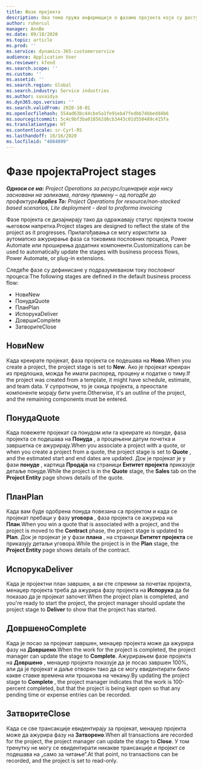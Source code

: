 ```yaml
---
title: Фазе пројекта
description: Ова тема пружа информације о фазама пројекта које су доступне у услузи Microsoft Dynamics Project Operations.
author: ruhercul
manager: AnnBe
ms.date: 09/18/2020
ms.topic: article
ms.prod: ''
ms.service: dynamics-365-customerservice
audience: Application User
ms.reviewer: kfend
ms.search.scope: ''
ms.custom: ''
ms.assetid: ''
ms.search.region: Global
ms.search.industry: Service industries
ms.author: suvaidya
ms.dyn365.ops.version: ''
ms.search.validFrom: 2020-10-01
ms.openlocfilehash: 554ad63bc44cbe5a1fe91eb47fedbb74bbedd4b6
ms.sourcegitcommit: 5c4c9bf3ba018562d6cb3443c01d550489c415fa
ms.translationtype: HT
ms.contentlocale: sr-Cyrl-RS
ms.lasthandoff: 10/16/2020
ms.locfileid: "4084099"
---
```

# <a name="project-stages"></a><span data-ttu-id="deb3f-103">Фазе пројекта</span><span class="sxs-lookup"><span data-stu-id="deb3f-103">Project stages</span></span>

<span data-ttu-id="deb3f-104">_**Односи се на:** Project Operations за ресурс/сценарије који нису засновани на залихама, лагану примену – од погодбе до профактуре_</span><span class="sxs-lookup"><span data-stu-id="deb3f-104">_**Applies To:** Project Operations for resource/non-stocked based scenarios, Lite deployment - deal to proforma invoicing_</span></span>

<span data-ttu-id="deb3f-105">Фазе пројекта се дизајнирају тако да одражавају статус пројекта током његовом напретка.</span><span class="sxs-lookup"><span data-stu-id="deb3f-105">Project stages are designed to reflect the state of the project as it progresses.</span></span> <span data-ttu-id="deb3f-106">Прилагођавања се могу користити за аутоматско ажурирање фаза са токовима пословних процеса, Power Automate или проширења додатних компоненти.</span><span class="sxs-lookup"><span data-stu-id="deb3f-106">Customizations can be used to automatically update the stages with business process flows, Power Automate, or plug-in extensions.</span></span>

<span data-ttu-id="deb3f-107">Следеће фазе су дефинисане у подразумеваном току пословног процеса:</span><span class="sxs-lookup"><span data-stu-id="deb3f-107">The following stages are defined in the default business process flow:</span></span>

- <span data-ttu-id="deb3f-108">Нови</span><span class="sxs-lookup"><span data-stu-id="deb3f-108">New</span></span>
- <span data-ttu-id="deb3f-109">Понуда</span><span class="sxs-lookup"><span data-stu-id="deb3f-109">Quote</span></span>
- <span data-ttu-id="deb3f-110">План</span><span class="sxs-lookup"><span data-stu-id="deb3f-110">Plan</span></span>
- <span data-ttu-id="deb3f-111">Испорука</span><span class="sxs-lookup"><span data-stu-id="deb3f-111">Deliver</span></span>
- <span data-ttu-id="deb3f-112">Доврши</span><span class="sxs-lookup"><span data-stu-id="deb3f-112">Complete</span></span>
- <span data-ttu-id="deb3f-113">Затворите</span><span class="sxs-lookup"><span data-stu-id="deb3f-113">Close</span></span> 

## <a name="new"></a><span data-ttu-id="deb3f-114">Нови</span><span class="sxs-lookup"><span data-stu-id="deb3f-114">New</span></span>

<span data-ttu-id="deb3f-115">Када креирате пројекат, фаза пројекта се подешава на **Ново**.</span><span class="sxs-lookup"><span data-stu-id="deb3f-115">When you create a project, the project stage is set to **New**.</span></span> <span data-ttu-id="deb3f-116">Ако је пројекат креиран из предлошка, можда ће имати распоред, процену и податке о тиму.</span><span class="sxs-lookup"><span data-stu-id="deb3f-116">If the project was created from a template, it might have schedule, estimate, and team data.</span></span> <span data-ttu-id="deb3f-117">У супротном, то је скица пројекта, а преостале компоненте морају бити унете.</span><span class="sxs-lookup"><span data-stu-id="deb3f-117">Otherwise, it's an outline of the project, and the remaining components must be entered.</span></span>

## <a name="quote"></a><span data-ttu-id="deb3f-118">Понуда</span><span class="sxs-lookup"><span data-stu-id="deb3f-118">Quote</span></span>

<span data-ttu-id="deb3f-119">Када повежете пројекат са понудом или га креирате из понуде, фаза пројекта се подешава на **Понуда** , а процењени датум почетка и завршетка се ажурирају.</span><span class="sxs-lookup"><span data-stu-id="deb3f-119">When you associate a project with a quote, or when you create a project from a quote, the project stage is set to **Quote** , and the estimated start and end dates are updated.</span></span> <span data-ttu-id="deb3f-120">Док је пројекат је у фази **понуде** , картица **Продаја** на страници **Ентитет пројекта** приказује детаље понуде.</span><span class="sxs-lookup"><span data-stu-id="deb3f-120">While the project is in the **Quote** stage, the **Sales** tab on the **Project Entity** page shows details of the quote.</span></span>

## <a name="plan"></a><span data-ttu-id="deb3f-121">План</span><span class="sxs-lookup"><span data-stu-id="deb3f-121">Plan</span></span>

<span data-ttu-id="deb3f-122">Када вам буде одобрена понуда повезана са пројектом и када се пројекат пребаци у фазу **уговора** , фаза пројекта се ажурира на **План**.</span><span class="sxs-lookup"><span data-stu-id="deb3f-122">When you win a quote that is associated with a project, and the project is moved to the **Contract** phase, the project stage is updated to **Plan**.</span></span> <span data-ttu-id="deb3f-123">Док је пројекат је у фази **плана** , на страници **Ентитет пројекта** се приказују детаљи уговора.</span><span class="sxs-lookup"><span data-stu-id="deb3f-123">While the project is in the **Plan** stage, the **Project Entity** page shows details of the contract.</span></span>

## <a name="deliver"></a><span data-ttu-id="deb3f-124">Испорука</span><span class="sxs-lookup"><span data-stu-id="deb3f-124">Deliver</span></span>

<span data-ttu-id="deb3f-125">Када је пројектни план завршен, а ви сте спремни за почетак пројекта, менаџер пројекта треба да ажурира фазу пројекта на **Испорука** да би показао да је пројекат започет.</span><span class="sxs-lookup"><span data-stu-id="deb3f-125">When the project plan is completed, and you're ready to start the project, the project manager should update the project stage to **Deliver** to show that the project has started.</span></span>

## <a name="complete"></a><span data-ttu-id="deb3f-126">Довршено</span><span class="sxs-lookup"><span data-stu-id="deb3f-126">Complete</span></span> 

<span data-ttu-id="deb3f-127">Када је посао за пројекат завршен, менаџер пројекта може да ажурира фазу на **Довршено**.</span><span class="sxs-lookup"><span data-stu-id="deb3f-127">When the work for the project is completed, the project manager can update the stage to **Complete**.</span></span> <span data-ttu-id="deb3f-128">Ажурирањем фазе пројекта на **Довршено** , менаџер пројекта показује да је посао завршен 100%, али да је пројекат и даље отворен тако да се могу евидентирати било какве ставке времена или трошкова на чекању.</span><span class="sxs-lookup"><span data-stu-id="deb3f-128">By updating the project stage to **Complete** , the project manager indicates that the work is 100-percent completed, but that the project is being kept open so that any pending time or expense entries can be recorded.</span></span>

## <a name="close"></a><span data-ttu-id="deb3f-129">Затворите</span><span class="sxs-lookup"><span data-stu-id="deb3f-129">Close</span></span>

<span data-ttu-id="deb3f-130">Када се све трансакције евидентирају за пројекат, менаџер пројекта може да ажурира фазу на **Затворено**.</span><span class="sxs-lookup"><span data-stu-id="deb3f-130">When all transactions are recorded for the project, the project manager can update the stage to **Close**.</span></span> <span data-ttu-id="deb3f-131">У том тренутку не могу се евидентирати никакве трансакције и пројект се подешава на „само за читање“.</span><span class="sxs-lookup"><span data-stu-id="deb3f-131">At that point, no transactions can be recorded, and the project is set to read-only.</span></span>

